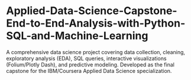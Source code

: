 # Applied-Data-Science-Capstone-End-to-End-Analysis-with-Python-SQL-and-Machine-Learning
A comprehensive data science project covering data collection, cleaning, exploratory analysis (EDA), SQL queries, interactive visualizations (Folium/Plotly Dash), and predictive modeling. Developed as the final capstone for the IBM/Coursera Applied Data Science specialization.
